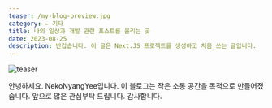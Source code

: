 ```yaml
---
teaser: /my-blog-preview.jpg
category: ✏️ 기타
title: 나의 일상과 개발 관련 포스트를 올리는 곳
date: 2023-08-25
description: 반갑습니다. 이 글은 Next.JS 프로젝트를 생성하고 처음 쓰는 글입니다.
---
```


![teaser](/my-blog-preview.jpg)

안녕하세요. NekoNyangYee입니다. 이 블로그는 작은 소통 공간을 목적으로 만들어졌습니다. 앞으로 많은 관심부탁 드립니다. 감사합니다.
